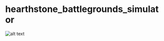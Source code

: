 # hearthstone_battlegrounds_simulator

![alt text](https://github.com/minhsueh/hearthstone_battlegrounds_simulator/win_calculator.png)
